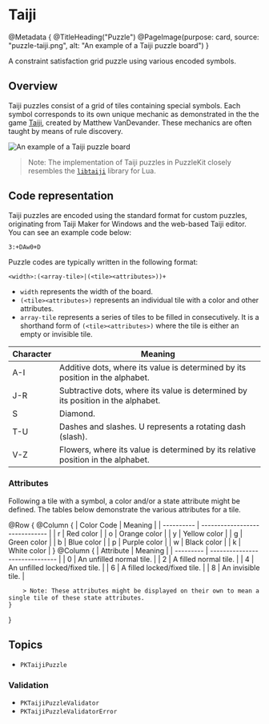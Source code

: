 # Taiji

@Metadata {
    @TitleHeading("Puzzle")
    @PageImage(purpose: card, source: "puzzle-taiji.png", alt: "An example of a Taiji puzzle board")
}

A constraint satisfaction grid puzzle using various encoded symbols.

## Overview

Taiji puzzles consist of a grid of tiles containing special symbols. Each symbol corresponds to its own unique mechanic
as demonstrated in the the game [Taiji](https://taiji-game.com), created by Matthew VanDevander. These mechanics are
often taught by means of rule discovery.

![An example of a Taiji puzzle board](puzzle-taiji.png)

> Note: The implementation of Taiji puzzles in PuzzleKit closely resembles the
> [`libtaiji`](https://github.com/alicerunsonfedora/libtaiji) library for Lua.

## Code representation

Taiji puzzles are encoded using the standard format for custom puzzles, originating from Taiji Maker for Windows and
the web-based Taiji editor. You can see an example code below:

```
3:+DAw0+D
```

Puzzle codes are typically written in the following format:

```
<width>:(<array-tile>|(<tile><attributes>))+
```

- `width` represents the width of the board.
- `(<tile><attributes>)` represents an individual tile with a color and other attributes.
- `array-tile` represents a series of tiles to be filled in consecutively. It is a shorthand form of
  `(<tile><attributes>)` where the tile is either an empty or invisible tile.

| Character | Meaning                                                                          |
| --------- | -------------------------------------------------------------------------------- |
| A-I       | Additive dots, where its value is determined by its position in the alphabet.    |
| J-R       | Subtractive dots, where its value is determined by its position in the alphabet. |
| S         | Diamond.                                                                         |
| T-U       | Dashes and slashes. U represents a rotating dash (slash).                        |
| V-Z       | Flowers, where its value is determined by its relative position in the alphabet. |

### Attributes

Following a tile with a symbol, a color and/or a state attribute might be defined. The tables below demonstrate the
various attributes for a tile.

@Row {
    @Column {
        | Color Code | Meaning                        |
        | ---------- | ------------------------------ |
        | r          | Red color                      |
        | o          | Orange color                   |
        | y          | Yellow color                   |
        | g          | Green color                    |
        | b          | Blue color                     |
        | p          | Purple color                   |
        | w          | Black color                    |
        | k          | White color                    |
    }
    @Column {
        | Attribute | Meaning                        |
        | --------- | ------------------------------ |
        | 0         | An unfilled normal tile.       |
        | 2         | A filled normal tile.          |
        | 4         | An unfilled locked/fixed tile. |
        | 6         | A filled locked/fixed tile.    |
        | 8         | An invisible tile.             |

        > Note: These attributes might be displayed on their own to mean a single tile of these state attributes.
    }
}

## Topics

- ``PKTaijiPuzzle``

### Validation

- ``PKTaijiPuzzleValidator``
- ``PKTaijiPuzzleValidatorError``
